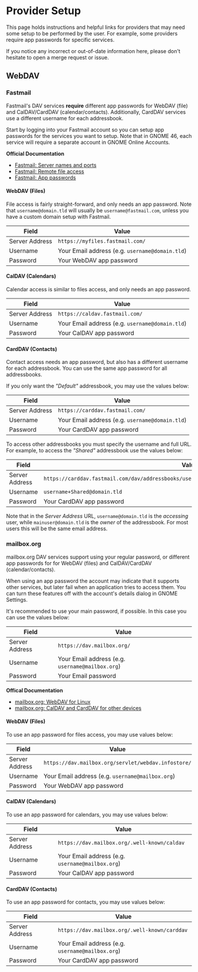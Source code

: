 # Provider Setup

This page holds instructions and helpful links for providers that may need
some setup to be performed by the user. For example, some providers require app
passwords for specific services.

If you notice any incorrect or out-of-date information here, please don't
hesitate to open a merge request or issue.

## WebDAV

### Fastmail

Fastmail's DAV services **require** different app passwords for WebDAV (file)
and CalDAV/CardDAV (calendar/contacts). Additionally, CardDAV services use a
different username for each addressbook.

Start by logging into your Fastmail account so you can setup app passwords for
the services you want to setup. Note that in GNOME 46, each service will require
a separate account in GNOME Online Accounts.

**Official Documentation**
- [Fastmail: Server names and ports](https://www.fastmail.help/hc/en-us/articles/1500000278342-Server-names-and-ports)
- [Fastmail: Remote file access](https://www.fastmail.help/hc/en-us/articles/1500000277882-Remote-file-access)
- [Fastmail: App passwords](https://www.fastmail.help/hc/en-us/articles/360058752854-App-passwords)

#### WebDAV (Files)

File access is fairly straight-forward, and only needs an app password. Note
that `username@domain.tld` will usually be `username@fastmail.com`, unless you
have a custom domain setup with Fastmail.

| Field          | Value                                           |
| -------------- | ----------------------------------------------- |
| Server Address | `https://myfiles.fastmail.com/`                 |
| Username       | Your Email address (e.g. `username@domain.tld`) |
| Password       | Your WebDAV app password                        |

#### CalDAV (Calendars)

Calendar access is similar to files access, and only needs an app password. 

| Field          | Value                                           |
| -------------- | ----------------------------------------------- |
| Server Address | `https://caldav.fastmail.com/`                  |
| Username       | Your Email address (e.g. `username@domain.tld`) |
| Password       | Your CalDAV app password                        |

#### CardDAV (Contacts)

Contact access needs an app password, but also has a different username for
each addressbook. You can use the same app password for all addressbooks.

If you only want the *"Default"* addressbook, you may use the values below:

| Field          | Value                                           |
| -------------- | ----------------------------------------------- |
| Server Address | `https://carddav.fastmail.com/`                 |
| Username       | Your Email address (e.g. `username@domain.tld`) |
| Password       | Your CardDAV app password                       |

To access other addressbooks you must specify the username and full URL. For
example, to access the *"Shared"* addressbook use the values below:

| Field          | Value                                           |
| -------------- | ----------------------------------------------- |
| Server Address | `https://carddav.fastmail.com/dav/addressbooks/user/username@domain.tld/mainuser@domain.tld.Shared` |
| Username       | `username+Shared@domain.tld`                    |
| Password       | Your CardDAV app password                       |

Note that in the *Server Address* URL, `username@domain.tld` is the *accessing*
user, while `mainuser@domain.tld` is the *owner* of the addressbook. For most
users this will be the same email address.

### mailbox.org

mailbox.org DAV services support using your regular password, or different app
passwords for for WebDAV (files) and CalDAV/CardDAV (calendar/contacts).

When using an app password the account may indicate that it supports other
services, but later fail when an application tries to access them. You can turn
these features off with the account's details dialog in GNOME Settings.

It's recommended to use your main password, if possible. In this case you can
use the values below:

| Field          | Value                                            |
| -------------- | ------------------------------------------------ |
| Server Address | `https://dav.mailbox.org/`                       |
| Username       | Your Email address (e.g. `username@mailbox.org`) |
| Password       | Your Email password                              |

**Offical Documentation**
- [mailbox.org: WebDAV for Linux](https://kb.mailbox.org/en/private/drive-article/webdav-for-linux/)
- [mailbox.org: CalDAV and CardDAV for other devices](https://kb.mailbox.org/en/private/calendar-article/caldav-and-carddav-for-other-devices)

#### WebDAV (Files)

To use an app password for files access, you may use values below:

| Field          | Value                                               |
| -------------- | --------------------------------------------------- |
| Server Address | `https://dav.mailbox.org/servlet/webdav.infostore/` |
| Username       | Your Email address (e.g. `username@mailbox.org`)    |
| Password       | Your WebDAV app password                            |

#### CalDAV (Calendars)

To use an app password for calendars, you may use values below:

| Field          | Value                                               |
| -------------- | --------------------------------------------------- |
| Server Address | `https://dav.mailbox.org/.well-known/caldav`        |
| Username       | Your Email address (e.g. `username@mailbox.org`)    |
| Password       | Your CalDAV app password                            |

#### CardDAV (Contacts)

To use an app password for contacts, you may use values below:

| Field          | Value                                               |
| -------------- | --------------------------------------------------- |
| Server Address | `https://dav.mailbox.org/.well-known/carddav`       |
| Username       | Your Email address (e.g. `username@mailbox.org`)    |
| Password       | Your CardDAV app password                           |

